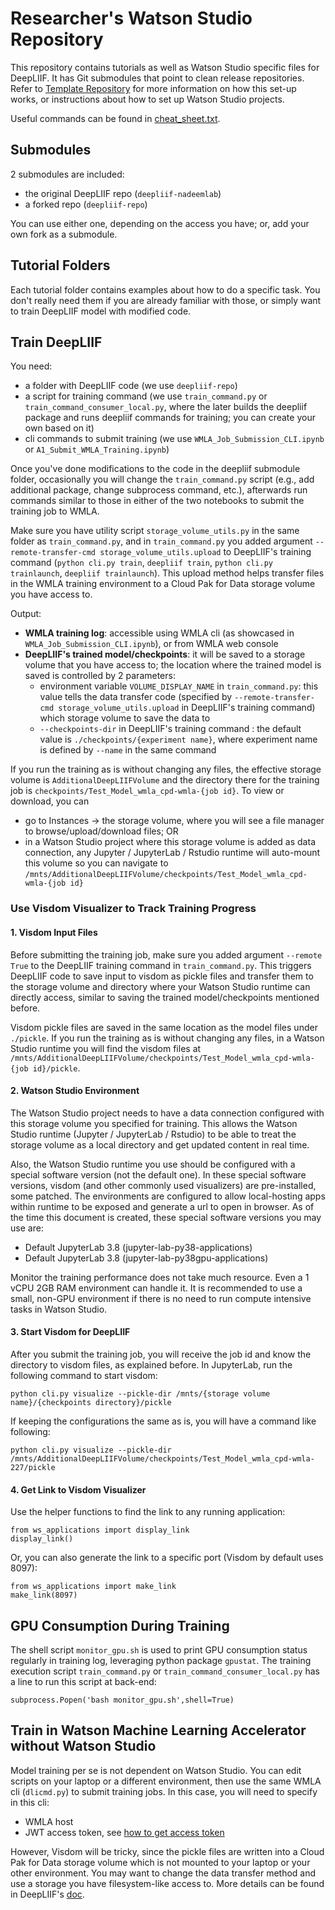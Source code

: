 # Researcher's Watson Studio Repository
This repository contains tutorials as well as Watson Studio specific files for DeepLIIF. It has Git submodules that point to clean release repositories. Refer to [Template Repository](https://github.com/drewmibm/watson-studio-template#watson-studio-template) for more information on how this set-up works, or instructions about how to set up Watson Studio projects.

Useful commands can be found in [cheat_sheet.txt](cheat_sheet.txt).

## Submodules
2 submodules are included:

- the original DeepLIIF repo (`deepliif-nadeemlab`)
- a forked repo (`deepliif-repo`)

You can use either one, depending on the access you have; or, add your own fork as a submodule.

## Tutorial Folders
Each tutorial folder contains examples about how to do a specific task. You don't really need them if you are already familiar with those, or simply want to train DeepLIIF model with modified code.

## Train DeepLIIF
You need:

- a folder with DeepLIIF code (we use `deepliif-repo`)
- a script for training command (we use `train_command.py` or `train_command_consumer_local.py`, where the later builds the deepliif package and runs deepliif commands for training; you can create your own based on it)
- cli commands to submit training (we use `WMLA_Job_Submission_CLI.ipynb` or `A1_Submit_WMLA_Training.ipynb`)

Once you've done modifications to the code in the deepliif submodule folder, occasionally you will change the `train_command.py` script (e.g., add additional package, change subprocess command, etc.), afterwards run commands similar to those in either of the two notebooks to submit the training job to WMLA.

Make sure you have utility script `storage_volume_utils.py` in the same folder as `train_command.py`, and in `train_command.py` you added argument `--remote-transfer-cmd storage_volume_utils.upload` to DeepLIIF's training command (`python cli.py train`, `deepliif train`, `python cli.py trainlaunch`, `deepliif trainlaunch`). This upload method helps transfer files in the WMLA training environment to a Cloud Pak for Data storage volume you have access to.

Output:

- **WMLA training log**: accessible using WMLA cli (as showcased in `WMLA_Job_Submission_CLI.ipynb`), or from WMLA web console
- **DeepLIIF's trained model/checkpoints**: it will be saved to a storage volume that you have access to; the location where the trained model is saved is controlled by 2 parameters:
  - environment variable `VOLUME_DISPLAY_NAME` in `train_command.py`: this value tells the data transfer code (specified by `--remote-transfer-cmd storage_volume_utils.upload` in DeepLIIF's training command) which storage volume to save the data to
  - `--checkpoints-dir` in DeepLIIF's training command : the default value is `./checkpoints/{experiment name}`, where experiment name is defined by `--name` in the same command

If you run the training as is without changing any files, the effective storage volume is `AdditionalDeepLIIFVolume` and the directory there for the training job is `checkpoints/Test_Model_wmla_cpd-wmla-{job id}`. To view or download, you can

- go to Instances -> the storage volume, where you will see a file manager to browse/upload/download files; OR
- in a Watson Studio project where this storage volume is added as data connection, any Jupyter / JupyterLab / Rstudio runtime will auto-mount this volume so you can navigate to `/mnts/AdditionalDeepLIIFVolume/checkpoints/Test_Model_wmla_cpd-wmla-{job id}`

### Use Visdom Visualizer to Track Training Progress

#### 1. Visdom Input Files
Before submitting the training job, make sure you added argument `--remote True` to the DeepLIIF training command in `train_command.py`. This triggers DeepLIIF code to save input to visdom as pickle files and transfer them to the storage volume and directory where your Watson Studio runtime can directly access, similar to saving the trained model/checkpoints mentioned before.

Visdom pickle files are saved in the same location as the model files under `./pickle`. If you run the training as is without changing any files, in a Watson Studio runtime you will find the visdom files at `/mnts/AdditionalDeepLIIFVolume/checkpoints/Test_Model_wmla_cpd-wmla-{job id}/pickle`.

#### 2. Watson Studio Environment
The Watson Studio project needs to have a data connection configured with this storage volume you specified for training. This allows the Watson Studio runtime (Jupyter / JupyterLab / Rstudio) to be able to treat the storage volume as a local directory and get updated content in real time.

Also, the Watson Studio runtime you use should be configured with a special software version (not the default one). In these special software versions, visdom (and other commonly used visualizers) are pre-installed, some patched. The environments are configured to allow local-hosting apps within runtime to be exposed and generate a url to open in browser. As of the time this document is created, these special software versions you may use are:
- Default JupyterLab 3.8 (jupyter-lab-py38-applications)
- Default JupyterLab 3.8 (jupyter-lab-py38gpu-applications)

Monitor the training performance does not take much resource. Even a 1 vCPU 2GB RAM environment can handle it. It is recommended to use a small, non-GPU environment if there is no need to run compute intensive tasks in Watson Studio.

#### 3. Start Visdom for DeepLIIF
After you submit the training job, you will receive the job id and know the directory to visdom files, as explained before. In JupyterLab, run the following command to start visdom:
```
python cli.py visualize --pickle-dir /mnts/{storage volume name}/{checkpoints directory}/pickle
```

If keeping the configurations the same as is, you will have a command like following:
```
python cli.py visualize --pickle-dir /mnts/AdditionalDeepLIIFVolume/checkpoints/Test_Model_wmla_cpd-wmla-227/pickle
```

#### 4. Get Link to Visdom Visualizer
Use the helper functions to find the link to any running application:
```
from ws_applications import display_link
display_link()
```

Or, you can also generate the link to a specific port (Visdom by default uses 8097):
```
from ws_applications import make_link
make_link(8097)
```

## GPU Consumption During Training
The shell script `monitor_gpu.sh` is used to print GPU consumption status regularly in training log, leveraging python package `gpustat`. The training execution script `train_command.py` or `train_command_consumer_local.py` has a line to run this script at back-end:
```
subprocess.Popen('bash monitor_gpu.sh',shell=True)
```

## Train in Watson Machine Learning Accelerator without Watson Studio
Model training per se is not dependent on Watson Studio. You can edit scripts on your laptop or a different environment, then use the same WMLA cli (`dlicmd.py`) to submit training jobs. In this case, you will need to specify in this cli:
- WMLA host
- JWT access token, see [how to get access token](https://github.com/drewmibm/deepliif-cpd-mlops#33-thresholds_-metric-thresholds-for-openscale-monitor)

However, Visdom will be tricky, since the pickle files are written into a Cloud Pak for Data storage volume which is not mounted to your laptop or your other environment. You may want to change the data transfer method and use a storage you have filesystem-like access to. More details can be found in DeepLIIF's [doc](https://github.com/nadeemlab/DeepLIIF/blob/main/Multi-GPU%20Training.md#track-training-progress-in-visualizer).
